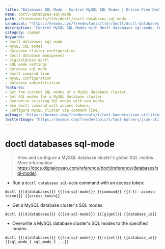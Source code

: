 ```yaml
---
title: "Databases SQL Mode - Control MySQL SQL Modes | Online Free DevTools by Hexmos"
name: doctl-databases-sql-mode
path: /freedevtools/tldr/doctl/doctl-databases-sql-mode
canonical: "https://hexmos.com/freedevtools/tldr/doctl/doctl-databases-sql-mode/"
description: "Control MySQL SQL Modes with doctl databases sql-mode. Configure database clusters, get and set SQL modes, and manage database settings. Free online tool, no registration required."
category: common
keywords:
- doctl databases sql mode
- MySQL SQL modes
- database cluster configuration
- doctl database management
- DigitalOcean doctl
- SQL mode settings
- database sql mode
- doctl command line
- MySQL configuration
- database administration
features:
- Get the current SQL modes of a MySQL database cluster.
- Set SQL modes for a MySQL database cluster.
- Overwrite existing SQL modes with new modes.
- Use doctl command with access tokens.
- Configure MySQL cluster via command line.
ogImage: "https://hexmos.com/freedevtools/t/tool-banners/json-utilities-banner.png"
twitterImage: "https://hexmos.com/freedevtools/t/tool-banners/json-utilities-banner.png"
---
```


# doctl databases sql-mode

> View and configure a MySQL database cluster's global SQL modes.
> More information: <https://docs.digitalocean.com/reference/doctl/reference/databases/sql-mode/>.

- Run a `doctl databases sql-mode` command with an access token:

`doctl {{[d|databases]}} {{[sm|sql-mode]}} {{command}} {{[-t|--access-token]}} {{access_token}}`

- Get a MySQL database cluster's SQL modes:

`doctl {{[d|databases]}} {{[sm|sql-mode]}} {{[g|get]}} {{database_id}}`

- Overwrite a MySQL database cluster's SQL modes to the specified modes:

`doctl {{[d|databases]}} {{[sm|sql-mode]}} {{[s|set]}} {{database_id}} {{sql_mode_1 sql_mode_2 ...}}`
